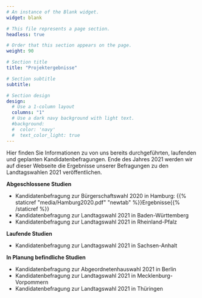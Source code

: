 ```yaml
---
# An instance of the Blank widget.
widget: blank

# This file represents a page section.
headless: true

# Order that this section appears on the page.
weight: 90

# Section title
title: "Projektergebnisse"

# Section subtitle
subtitle:

# Section design
design:
  # Use a 1-column layout
  columns: "1"
  # Use a dark navy background with light text.
  #background:
  #  color: 'navy'
  #  text_color_light: true
---
```


Hier finden Sie Informationen zu von uns bereits durchgeführten, laufenden und geplanten Kandidatenbefragungen. Ende des Jahres 2021 werden wir auf dieser Webseite die Ergebnisse unserer Befragungen zu den Landtagswahlen 2021 veröffentlichen.

**Abgeschlossene Studien**

* Kandidatenbefragung zur Bürgerschaftswahl 2020 in Hamburg: {{% staticref "media/Hamburg2020.pdf" "newtab" %}}Ergebnisse{{% /staticref %}}
* Kandidatenbefragung zur Landtagswahl 2021 in Baden-Württemberg
* Kandidatenbefragung zur Landtagswahl 2021 in Rheinland-Pfalz

**Laufende Studien**
* Kandidatenbefragung zur Landtagswahl 2021 in Sachsen-Anhalt

**In Planung befindliche Studien**
* Kandidatenbefragung zur Abgeordnetenhauswahl 2021 in Berlin
* Kandidatenbefragung zur Landtagswahl 2021 in Mecklenburg-Vorpommern
* Kandidatenbefragung zur Landtagswahl 2021 in Thüringen

